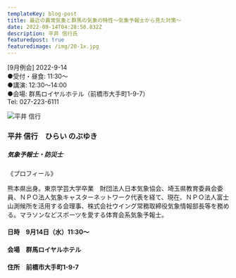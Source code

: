 ```yaml
---
templateKey: blog-post
title: 最近の異常気象と群馬の気象の特性～気象予報士から見た対策～
date: 2022-09-14T04:28:50.832Z
description: 平井 信行氏
featuredpost: true
featuredimage: /img/20-1x.jpg
---
```

\[9月例会] 2022-9-14\
●受付・昼食: 11:30〜\
●講演: 12:30〜14:00\
●会場: 群馬ロイヤルホテル（前橋市大手町1-9-7）\
﻿Tel: 027-223-6111

![平井 信行](/img/20-1x.jpg "平井 信行　ひらい のぶゆき")

### 平井 信行　ひらい のぶゆき

##### 気象予報士・防災士

《プロフィール》

熊本県出身。東京学芸大学卒業　財団法人日本気象協会、埼玉県教育委員会委員、ＮＰＯ法人気象キャスターネットワーク代表を経て、現在、ＮＰＯ法人富士山測候所を活用する会理事、株式会社ウイング常務取締役気象情報部長等を務める。マラソンなどスポーツを愛する体育会系気象予報士。

#### 日時　9月14日（水）11:30〜

#### 会場　群馬ロイヤルホテル

#### 住所　前橋市大手町1-9-7